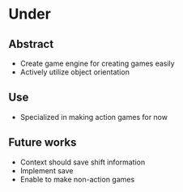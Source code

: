 # Under

## Abstract
- Create game engine for creating games easily
- Actively utilize object orientation

## Use
- Specialized in making action games for now

## Future works
- Context should save shift information
- Implement save
- Enable to make non-action games
